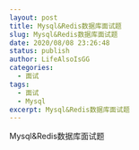 ```yaml
---
layout: post
title: Mysql&Redis数据库面试题
slug: Mysql&Redis数据库面试题
date: 2020/08/08 23:26:48
status: publish
author: LifeAlsoIsGG
categories: 
  - 面试
tags: 
  - 面试
  - Mysql
excerpt: Mysql&Redis数据库面试题
---
```






Mysql&Redis数据库面试题